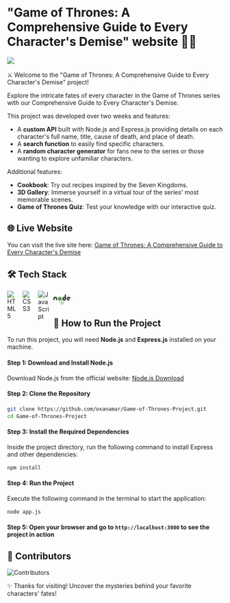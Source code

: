 # "Game of Thrones: A Comprehensive Guide to Every Character's Demise" website 🐉🏰

<img src="./public/images/readmegif.gif">

⚔️ Welcome to the "Game of Thrones: A Comprehensive Guide to Every Character's Demise" project!

  
Explore the intricate fates of every character in the Game of Thrones series with our Comprehensive Guide to Every Character's Demise. 


This project was developed over two weeks and features:


-   A **custom API** built with Node.js and Express.js providing details on each character's full name, title, cause of death, and place of death.
-   A **search function** to easily find specific characters.
-   A **random character generator** for fans new to the series or those wanting to explore unfamiliar characters.

  
Additional features:

-   **Cookbook**: Try out recipes inspired by the Seven Kingdoms.
-   **3D Gallery**: Immerse yourself in a virtual tour of the series' most memorable scenes.
-   **Game of Thrones Quiz**: Test your knowledge with our interactive quiz.

## 🌐 Live Website

You can visit the live site here: [Game of Thrones: A Comprehensive Guide to Every Character's Demise](https://got-fawn.vercel.app/main.html)


## 🛠️ Tech Stack

<img align="left" alt="HTML5" width="26px" src="https://cdn.jsdelivr.net/gh/devicons/devicon/icons/html5/html5-original.svg" style="padding-right:10px;" />
<img align="left" alt="CSS3" width="26px" src="https://cdn.jsdelivr.net/gh/devicons/devicon/icons/css3/css3-original.svg" style="padding-right:10px;" />
<img align="left" alt="JavaScript" width="26px" src="https://cdn.jsdelivr.net/gh/devicons/devicon/icons/javascript/javascript-original.svg" style="padding-right:10px;" />
<img align="left" src="https://raw.githubusercontent.com/devicons/devicon/master/icons/nodejs/nodejs-original-wordmark.svg" alt="nodejs" width="40" height="40" style="padding-right:10px;"/> </a>

<br>
<br>


## 🚀 How to Run the Project

To run this project, you will need **Node.js** and **Express.js** installed on your machine.

#### Step 1: Download and Install Node.js
Download Node.js from the official website: [Node.js Download](https://nodejs.org/)

#### Step 2: Clone the Repository
```bash
git clone https://github.com/oxanamar/Game-of-Thrones-Project.git
cd Game-of-Thrones-Project
```

#### Step 3: Install the Required Dependencies
Inside the project directory, run the following command to install Express and other dependencies:
```bash
npm install
```

#### Step 4: Run the Project
Execute the following command in the terminal to start the application:
```bash
node app.js
```

#### Step 5: Open your browser and go to `http://localhost:3000` to see the project in action





## 👥 Contributors

![Contributors](https://contrib.rocks/image?repo=galagrin/Game-of-Thrones-project)



✨ Thanks for visiting! Uncover the mysteries behind your favorite characters' fates! 

